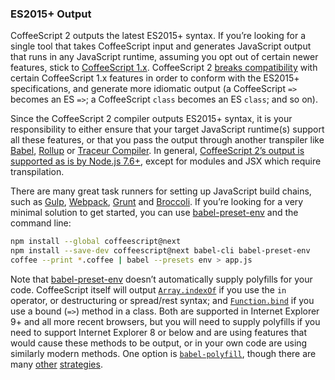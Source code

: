 ### ES2015+ Output

CoffeeScript 2 outputs the latest ES2015+ syntax. If you’re looking for a single tool that takes CoffeeScript input and generates JavaScript output that runs in any JavaScript runtime, assuming you opt out of certain newer features, stick to [CoffeeScript 1.x](/v1/). CoffeeScript 2 [breaks compatibility](#breaking-changes) with certain CoffeeScript 1.x features in order to conform with the ES2015+ specifications, and generate more idiomatic output (a CoffeeScript `=>` becomes an ES `=>`; a CoffeeScript `class` becomes an ES `class`; and so on).

Since the CoffeeScript 2 compiler outputs ES2015+ syntax, it is your responsibility to either ensure that your target JavaScript runtime(s) support all these features, or that you pass the output through another transpiler like [Babel](http://babeljs.io/), [Rollup](https://github.com/rollup/rollup) or [Traceur Compiler](https://github.com/google/traceur-compiler). In general, [CoffeeScript 2’s output is supported as is by Node.js 7.6+](http://node.green/), except for modules and JSX which require transpilation.

There are many great task runners for setting up JavaScript build chains, such as [Gulp](http://gulpjs.com/), [Webpack](https://webpack.github.io/), [Grunt](https://gruntjs.com/) and [Broccoli](http://broccolijs.com/). If you’re looking for a very minimal solution to get started, you can use [babel-preset-env](https://babeljs.io/docs/plugins/preset-env/) and the command line:

```bash
npm install --global coffeescript@next
npm install --save-dev coffeescript@next babel-cli babel-preset-env
coffee --print *.coffee | babel --presets env > app.js
```

Note that [babel-preset-env](https://babeljs.io/docs/plugins/preset-env/) doesn’t automatically supply polyfills for your code. CoffeeScript itself will output [`Array.indexOf`](https://developer.mozilla.org/en-US/docs/Web/JavaScript/Reference/Global_Objects/Array/indexOf) if you use the `in` operator, or destructuring or spread/rest syntax; and [`Function.bind`](https://developer.mozilla.org/en-US/docs/Web/JavaScript/Reference/Global_Objects/Function/bind) if you use a bound (`=>`) method in a class. Both are supported in Internet Explorer 9+ and all more recent browsers, but you will need to supply polyfills if you need to support Internet Explorer 8 or below and are using features that would cause these methods to be output, or in your own code are using similarly modern methods. One option is [`babel-polyfill`](https://babeljs.io/docs/usage/polyfill/), though there are many [other](https://hackernoon.com/polyfills-everything-you-ever-wanted-to-know-or-maybe-a-bit-less-7c8de164e423) [strategies](https://philipwalton.com/articles/loading-polyfills-only-when-needed/).
